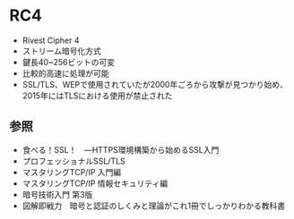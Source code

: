 # RC4
- Rivest Cipher 4
- ストリーム暗号化方式
- 鍵長40~256ビットの可変
- 比較的高速に処理が可能
- SSL/TLS、WEPで使用されていたが2000年ごろから攻撃が見つかり始め、2015年にはTLSにおける使用が禁止された

## 参照
- 食べる！SSL！　―HTTPS環境構築から始めるSSL入門
- プロフェッショナルSSL/TLS
- マスタリングTCP/IP 入門編
- マスタリングTCP/IP 情報セキュリティ編
- 暗号技術入門 第3版
- 図解即戦力　暗号と認証のしくみと理論がこれ1冊でしっかりわかる教科書
